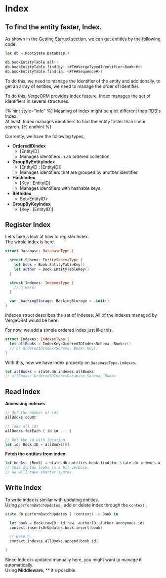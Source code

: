 # Index

## To find the entity faster, Index.

As shown in the Getting Started section, we can get entities by the following code.

```swift
let db = RootState.Database()

db.bookEntityTable.all()
db.bookEntityTable.find(by: <#T##VergeTypedIdentifier<Book>#>)
db.bookEntityTable.find(in: <#T##Sequence#>)
```

To do this, we need to manage the Identifier of the entity and additionally, to get an array of entities, we need to manage the order of Identifier.

To do this, VergeORM provides Index feature. Index manages the set of identifiers in several structures.

{% hint style="info" %}
Meaning of Index might be a bit different than RDB's Index.  
At least, Index manages identifiers to find the entity faster than linear search.
{% endhint %}

Currently, we have the following types,

* **OrderedIDIndex** 
  * \[EntityID\]
  * Manages identifiers in an ordered collection
* **GroupByEntityIndex**
  * \[EntityID : \[EntityID\]\]
  * Manages identifiers that are grouped by another identifier
* **HashIndex**
  * \[Key : EntityID\]
  * Manages identifiers with hashable keys
* **SetIndex**
  * Set&lt;EntityID&gt;
* **GroupByKeyIndex**
  * \[Key : \[EntityID\]\]

## Register Index

Let's take a look at how to register Index.  
The whole index is here.

```swift
struct Database: DatabaseType {

  struct Schema: EntitySchemaType {
    let book = Book.EntityTableKey()
    let author = Book.EntityTableKey()
  }

  struct Indexes: IndexesType {
    // 👋 Here!
  }

  var _backingStorage: BackingStorage = .init()
}
```

Indexes struct describes the set of indexes. All of the indexes managed by VergeORM would be here.

For now, we add a simple ordered index just like this.

```swift
struct Indexes: IndexesType {
  let allBooks = IndexKey<OrderedIDIndex<Schema, Book>>()
  // or OrderedIDIndex<Schema, Book>.Key()
}
```

With this, now we have index property on `DatabaseType.indexes`.

```swift
let allBooks = state.db.indexes.allBooks
// allBooks: OrderedIDIndex<Database.Schema, Book>
```

## Read Index

**Accessing indexes**

```swift
// Get the number of ids
allBooks.count

// Take all ids
allBooks.forEach { id in ... }

// Get the id with location
let id: Book.ID = allBooks[0]
```

**Fetch the entities from index**

```swift
let books: [Book] = state.db.entities.book.find(in: state.db.indexes.allBooks)
// This syntax looks is a bit verbose.
// We will take shorter syntax.
```

## Write Index

To write index is similar with updating entities.  
Using `performBatchUpdates` , add or delete index through the `context` .

```swift
state.db.performBatchUpdates { (context) -> Book in

  let book = Book(rawID: id.raw, authorID: Author.anonymous.id)
  context.insertsOrUpdates.book.insert(book)

  // Here 👋
  context.indexes.allBooks.append(book.id)

}
```

Since Index is updated manually here, you might want to manage it automatically.  
Using **Middleware**, _\*\*_ it's possible.

